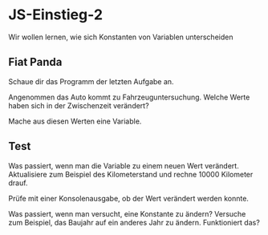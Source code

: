 # JS-Einstieg-2

Wir wollen lernen, wie sich Konstanten von Variablen unterscheiden

## Fiat Panda
Schaue dir das Programm der letzten Aufgabe an.

Angenommen das Auto kommt zu Fahrzeuguntersuchung. Welche Werte haben sich in der Zwischenzeit verändert?

Mache aus diesen Werten eine Variable.

## Test
Was passiert, wenn man die Variable zu einem neuen Wert verändert. Aktualisiere zum Beispiel des Kilometerstand und rechne 10000 Kilometer drauf.

Prüfe mit einer Konsolenausgabe, ob der Wert verändert werden konnte.

Was passiert, wenn man versucht, eine Konstante zu ändern? Versuche zum Beispiel, das Baujahr auf ein anderes Jahr zu ändern. Funktioniert das?
